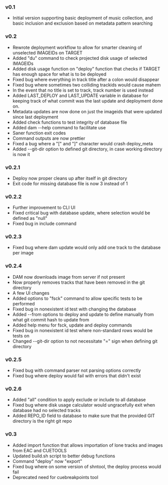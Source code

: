 ### v0.1
* Initial version supporting basic deployment of music collection, and basic inclusion and exclusion based on metadata pattern searching

### v0.2
* Rewrote deployment workflow to allow for smarter cleaning of unselected IMAGEIDs on TARGET
* Added "du" command to check projected disk usage of selected IMAGEIDs
* Added disk usage function on "deploy" function that checks if TARGET has enough space for what is to be deployed
* Fixed bug where everything in track title after a colon would disappear
* Fixed bug where sometimes two colliding trackids would cause mahem
* In the event that no title is set to track, track number is used instead
* Added LAST_DEPLOY and LAST_UPDATE variable in database for keeping track of what commit was the last update and deployment done on.
* Metadata updates are now done on just the imageids that were updated since last deployment
* Added check functions to test integrity of database file
* Added dam --help command to facilitate use
* Saner function exit codes
* Command outputs are now prettier
* Fixed a bug where a "[" and "]" character would crash deploy_meta
* Added --git-dir option to defined git directory, in case working directory is now it

### v0.2.1
* Deploy now proper cleans up after itself in git directory
* Exit code for missing database file is now 3 instead of 1

### v0.2.2
* Further improvement to CLI UI
* Fixed critical bug with database update, where selection would be defined as "null"
* Fixed bug in include command

### v0.2.3
* Fixed bug where dam update would only add one track to the database per image

### v0.2.4
* DAM now downloads image from server if not present
* Now properly removes tracks that have been removed in the git directory
* A few UI changes
* Added options to "fsck" command to allow specific tests to be performed
* Fixed bug in nonexistent id test with changing the database
* Added --from options to deploy and update to define manually from what git commit hash to update from
* Added help menu for fsck, update and deploy commands
* Fixed bug in nonexistent id test where non-standard rows would be tests on
* Changed --git-dir option to not necessitate "=" sign when defining git directory

### v0.2.5
* Fixed bug with command parser not parsing options correctly
* Fixed bug where deploy would fail with errors that didn't exist

### v0.2.6
* Added "all" condition to apply exclude or include to all database
* Fixed bug where disk usage calculator would ungracefully exit when database had no selected tracks
* Added REPO_ID field to database to make sure that the provided GIT directory is the right git repo

### v0.3
* Added import function that allows importation of lone tracks and images from EAC and CUETOOLS
* Updated build.sh script to better debug functions
* Command "deploy" now "export"
* Fixed bug where on some version of shntool, the deploy process would fail
* Deprecated need for cuebreakpoints tool

